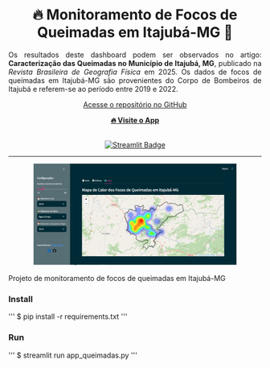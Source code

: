 <div align="center">
  <h1 style="text-align: center; font-size: 2em;">
    🔥 Monitoramento de Focos de Queimadas em Itajubá-MG 🚒
  </h1>

  <p style="max-width: 600px; text-align: justify;">
    Os resultados deste dashboard podem ser observados no artigo: 
    <strong>Caracterização das Queimadas no Município de Itajubá, MG</strong>, publicado na 
    <em>Revista Brasileira de Geografia Física</em> em 2025.
    Os dados de focos de queimadas em Itajubá-MG são provenientes do Corpo de Bombeiros de Itajubá e 
    referem-se ao período entre 2019 e 2022.
  </p>

  <p>
    <a href="https://github.com/geovanecarlos" target="_blank">Acesse o repositório no GitHub</a>
  </p>

  <p>
    <a href="https://appqueimadas.streamlit.app/" target="_blank">
      <strong>🔥 Visite o App</strong>
    </a>
  </p>
</div>

<br>

<div align="center">
  <a href="https://appqueimadas.streamlit.app/">
    <img src="https://static.streamlit.io/badges/streamlit_badge_black_white.svg" alt="Streamlit Badge"/>
  </a>
</div>

<hr>

<div align="center">
  <img src="https://github.com/geovanecarlos/app_queimadas/blob/main/dataset/fig_mapa.png?raw=true" 
       alt="Mapa de Focos de Queimadas" width="80%"/>
</div>


Projeto de monitoramento de focos de queimadas em Itajubá-MG

### Install
''' 
$ pip install -r requirements.txt
'''

### Run
'''
$ streamlit run app_queimadas.py
'''
